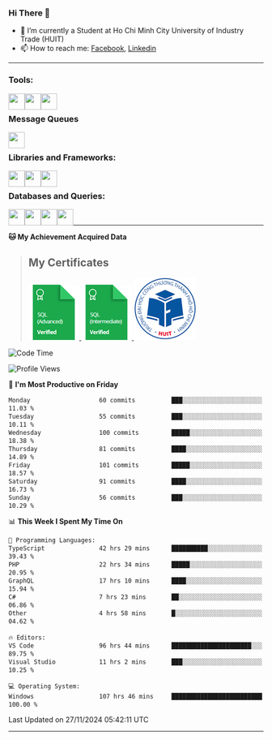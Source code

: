 <!--### <p>Hi There ! <img src="https://media.giphy.com/media/hvRJCLFzcasrR4ia7z/giphy.gif" width="25"></p>-->
<!-- [![Typing SVG](https://readme-typing-svg.herokuapp.com/?font=Roboto&color=016EEA&size=60&center=true&vCenter=true&width=900&height=100&lines=Hi+there!+%F0%9F%91%8B;I'm+Nguyễn+Hữu+Đại;I'm+a+Backend+Engineer.;Nice+to+Meet+You+!!!...)](https://github.com/dainguyen1809) -->

### Hi There 👋

- 🏫 I’m currently a Student at Ho Chi Minh City University of Industry Trade (HUIT) 
- 📫 How to reach me: [Facebook], [Linkedin]
<!-- - 🫀 Hobby: I love to see the scenery and flowers 🌸 -->
---

### Tools:
<img align='left' height="32" width="32" src="https://cdn.jsdelivr.net/npm/simple-icons@7.13.0/icons/visualstudiocode.svg" />
<img align='left' height="32" width="32" src="https://cdn.jsdelivr.net/npm/simple-icons@13.17.0/icons/postman.svg" />
 <img align='left' height="32" width="32" src="https://cdn.jsdelivr.net/npm/simple-icons@13.17.0/icons/docker.svg" /> 
<!-- <img align='left' height="32" width="32" src="https://cdn.jsdelivr.net/npm/simple-icons@13.17.0/icons/jenkins.svg" /> -->
<br>

### Message Queues
<img align='left' height="32" width="32" src="https://cdn.jsdelivr.net/npm/simple-icons@13.17.0/icons/rabbitmq.svg" />
<!-- <img align='left' height="32" width="32" src="https://cdn.jsdelivr.net/npm/simple-icons@13.17.0/icons/apachekafka.svg" /> -->

<br>

### Libraries and Frameworks:
<img align='left' height="32" width="32" src="https://cdn.jsdelivr.net/npm/simple-icons@13.17.0/icons/dotnet.svg" />
<img align='left' height="32" width="32" src="https://cdn.jsdelivr.net/npm/simple-icons@13.17.0/icons/laravel.svg" />
<!-- <img align='left' height="32" width="32" src="https://cdn.jsdelivr.net/npm/simple-icons@13.17.0/icons/express.svg" /> -->
<!-- <img align='left' height="32" width="32" src="https://cdn.jsdelivr.net/npm/simple-icons@13.17.0/icons/react.svg" /> -->
<img align='left' height="32" width="32" src="https://cdn.jsdelivr.net/npm/simple-icons@13.17.0/icons/jquery.svg" />
<br>

### Databases and Queries:

<img align='left' height="32" width="32" src="https://cdn.jsdelivr.net/npm/simple-icons@13.17.0/icons/mysql.svg" />
<img align='left' height="32" width="32" src="https://cdn.jsdelivr.net/npm/simple-icons@13.17.0/icons/mongodb.svg" />
<img align='left' height="32" width="32" src="https://cdn.jsdelivr.net/npm/simple-icons@13.17.0/icons/redis.svg" />
 <img align='left' height="32" width="32" src="https://cdn.jsdelivr.net/npm/simple-icons@13.17.0/icons/graphql.svg" /> 

<!-- <img align='left' height="32" width="32" src="https://cdn.jsdelivr.net/npm/simple-icons@13.17.0/icons/elasticsearch.svg" /> -->
<br>

<!--
### Github Stats
![Top Langs](https://github-readme-stats.vercel.app/api/top-langs/?username=dainguyen1809&theme=onedark&show&hide=html,scss,CSS,hack,vue,blade)
 >![Top Langs](https://github-readme-stats.vercel.app/api/top-langs/?username=dainguyen1809&hide_progress=true) -->
---

**🐱 My Achievement Acquired Data** 
>## My Certificates
>
><a href="Skills%20Certification/sql_advanced%20certificate.png">
>    <img src="Skills Certification/sql_advanced_skill.png" alt="sql advanced skill"/>
></a>
><a href="Skills%20Certification/sql_intermediate certificate.png">
>    <img src="Skills Certification/sql_intermediate_skill.png" alt="sql intermediate skill"/>
></a>
><a href="Skills%20Certification/huit_certificate certificate.jpg">
>    <img src="Skills Certification/huit_certificate_skill.png" alt="huit certificate skill"/>
></a>

<!-- ![Anurag's GitHub stats](https://github-readme-stats.vercel.app/api?username=dainguyen1809&show_icons=true&theme=transparent&hide=contribs,commits) -->
<!--
---

| Projects | Coding Time |
| ------ | ------ |
| [![Readme Card](https://github-readme-stats.vercel.app/api/pin/?username=dainguyen1809&repo=ecommerce_laravel)](https://github.com/dainguyen1809/ecommerce_laravel) | [![wakatime](https://wakatime.com/badge/user/837e5b37-e1f2-4100-8f8f-81c9100a52aa/project/b6b7bb99-34e3-460a-b91c-f1137b0ff2ca.svg)](https://wakatime.com/badge/user/837e5b37-e1f2-4100-8f8f-81c9100a52aa/project/b6b7bb99-34e3-460a-b91c-f1137b0ff2ca) |
-->
<!--START_SECTION:waka-->
![Code Time](http://img.shields.io/badge/Code%20Time-3%2C512%20hrs%2019%20mins-blue)

![Profile Views](http://img.shields.io/badge/Profile%20Views-21-blue)

📅 **I'm Most Productive on Friday** 

```text
Monday                   60 commits          ███░░░░░░░░░░░░░░░░░░░░░░   11.03 % 
Tuesday                  55 commits          ███░░░░░░░░░░░░░░░░░░░░░░   10.11 % 
Wednesday                100 commits         █████░░░░░░░░░░░░░░░░░░░░   18.38 % 
Thursday                 81 commits          ████░░░░░░░░░░░░░░░░░░░░░   14.89 % 
Friday                   101 commits         █████░░░░░░░░░░░░░░░░░░░░   18.57 % 
Saturday                 91 commits          ████░░░░░░░░░░░░░░░░░░░░░   16.73 % 
Sunday                   56 commits          ███░░░░░░░░░░░░░░░░░░░░░░   10.29 % 
```


📊 **This Week I Spent My Time On** 

```text
💬 Programming Languages: 
TypeScript               42 hrs 29 mins      ██████████░░░░░░░░░░░░░░░   39.43 % 
PHP                      22 hrs 34 mins      █████░░░░░░░░░░░░░░░░░░░░   20.95 % 
GraphQL                  17 hrs 10 mins      ████░░░░░░░░░░░░░░░░░░░░░   15.94 % 
C#                       7 hrs 23 mins       ██░░░░░░░░░░░░░░░░░░░░░░░   06.86 % 
Other                    4 hrs 58 mins       █░░░░░░░░░░░░░░░░░░░░░░░░   04.62 % 

🔥 Editors: 
VS Code                  96 hrs 44 mins      ██████████████████████░░░   89.75 % 
Visual Studio            11 hrs 2 mins       ███░░░░░░░░░░░░░░░░░░░░░░   10.25 % 

💻 Operating System: 
Windows                  107 hrs 46 mins     █████████████████████████   100.00 % 
```


 Last Updated on 27/11/2024 05:42:11 UTC
<!--END_SECTION:waka-->
---
[Instagram]: https://www.instagram.com/dainguyen.dhn/
[Facebook]: https://www.facebook.com/dainguyen.dhn/
[Linkedin]: https://www.linkedin.com/in/dainguyen1809/
